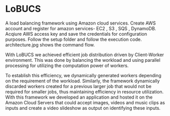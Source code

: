 # LoBUCS
A load balancing framework using Amazon cloud services.
Create AWS account and register for amazon services- EC2 , S3 , SQS , DynamoDB.
Acqiure AWS access key and save the credentials for configuration purposes.
Follow the setup folder and follow the execution code. architecture.jpg shows the command flow.

With LoBUCS we achieved efficient job
distribution driven by Client-Worker environment. This
was done by balancing the workload and using
parallel processing for utilizing the computation power of
workers.

To establish this efficiency, we dynamically generated
workers depending on the requirement of the workload.
Similarly, the framework dynamically discarded workers
created for a previous larger job that would not be required
for smaller jobs, thus maintaining efficiency in resource
utilization. With this framework we developed an application and hosted it on the Amazon Cloud
Servers that could accept images, videos and music clips
as inputs and create a video slideshow as output on
identifying these inputs. 

